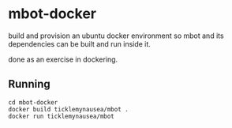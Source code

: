 # mbot-docker

build and provision an ubuntu docker environment so mbot and its dependencies can be built and run inside it.

done as an exercise in dockering.

## Running

````
cd mbot-docker
docker build ticklemynausea/mbot .
docker run ticklemynausea/mbot
````